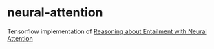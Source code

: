 # neural-attention
Tensorflow implementation of [Reasoning about Entailment with Neural Attention](https://arxiv.org/abs/1509.06664)
